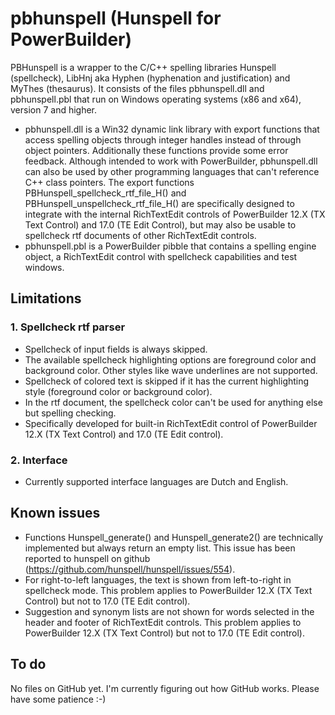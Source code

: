 # pbhunspell (Hunspell for PowerBuilder)
PBHunspell is a wrapper to the C/C++ spelling libraries Hunspell (spellcheck), LibHnj aka Hyphen (hyphenation and justification) and MyThes (thesaurus). It consists of the files pbhunspell.dll and pbhunspell.pbl that run on Windows operating systems (x86 and x64), version 7 and higher.

* pbhunspell.dll is a Win32 dynamic link library with export functions that access spelling objects through integer handles instead of through object pointers. Additionally these functions provide some error feedback. Although intended to work with PowerBuilder, pbhunspell.dll can also be used by other programming languages that can't reference C++ class pointers. The export functions PBHunspell_spellcheck_rtf_file_H() and PBHunspell_unspellcheck_rtf_file_H() are specifically designed to integrate with the internal RichTextEdit controls of PowerBuilder 12.X (TX Text Control) and 17.0 (TE Edit Control), but may also be usable to spellcheck rtf documents of other RichTextEdit controls.
* pbhunspell.pbl is a PowerBuilder pibble that contains a spelling engine object, a RichTextEdit control with spellcheck capabilities and test windows.

## Limitations
### 1. Spellcheck rtf parser
* Spellcheck of input fields is always skipped.
* The available spellcheck highlighting options are foreground color and background color. Other styles like wave underlines are not supported.
* Spellcheck of colored text is skipped if it has the current highlighting style (foreground color or background color).
* In the rtf document, the spellcheck color can't be used for anything else but spelling checking.
* Specifically developed for built-in RichTextEdit control of PowerBuilder 12.X (TX Text Control) and 17.0 (TE Edit control).

### 2. Interface
* Currently supported interface languages are Dutch and English.

## Known issues
* Functions Hunspell_generate() and Hunspell_generate2() are technically implemented but always return an empty list. This issue has been reported to hunspell on github (https://github.com/hunspell/hunspell/issues/554).
* For right-to-left languages, the text is shown from left-to-right in spellcheck mode. This problem applies to PowerBuilder 12.X (TX Text Control) but not to 17.0 (TE Edit control).
* Suggestion and synonym lists are not shown for words selected in the header and footer of RichTextEdit controls. This problem applies to PowerBuilder 12.X (TX Text Control) but not to 17.0 (TE Edit control).

## To do
No files on GitHub yet. I'm currently figuring out how GitHub works. Please have some patience :-)

